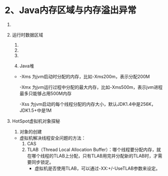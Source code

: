 # 2、Java内存区域与内存溢出异常

1. 

2. 运行时数据区域

   1.  

   2.  

   3.  

   4.  Java堆

      - -Xms 为jvm启动时分配的内存，比如-Xms200m，表示分配200M

        -Xmx 为jvm运行过程中分配的最大内存，比如-Xms500m，表示jvm进程最多只能够占用500M内存

        -Xss 为jvm启动的每个线程分配的内存大小，默认JDK1.4中是256K，JDK1.5+中是1M

3. HotSpot虚拟机对象探秘

   1.  对象的创建
      - 虚拟机解决线程安全问题的方法：
        1. CAS
        2. TLAB（Thread Local Allocation Buffer）：哪个线程要分配内存，就在哪个线程的TLAB上分配，只有TLAB用完并分配新的TLAB时，才需要同步锁定。
           - 虚拟机是否使用TLAB，可以通过-XX:+/-UseTLAB参数来设定。